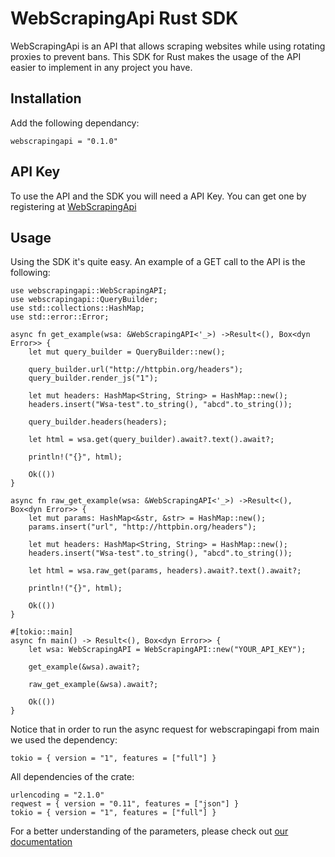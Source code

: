 # WebScrapingApi Rust SDK

WebScrapingApi is an API that allows scraping websites while using rotating proxies to prevent bans. This SDK for Rust makes the usage of the API easier to implement in any project you have.

## Installation

Add the following dependancy:

```
webscrapingapi = "0.1.0"
```

## API Key

To use the API and the SDK you will need a API Key. You can get one by registering at [WebScrapingApi](https://app.webscrapingapi.com/register)

## Usage

Using the SDK it's quite easy.
An example of a GET call to the API is the following:

```
use webscrapingapi::WebScrapingAPI;
use webscrapingapi::QueryBuilder;
use std::collections::HashMap;
use std::error::Error;

async fn get_example(wsa: &WebScrapingAPI<'_>) ->Result<(), Box<dyn Error>> {
    let mut query_builder = QueryBuilder::new();

    query_builder.url("http://httpbin.org/headers");
    query_builder.render_js("1");

    let mut headers: HashMap<String, String> = HashMap::new();
    headers.insert("Wsa-test".to_string(), "abcd".to_string());

    query_builder.headers(headers);

    let html = wsa.get(query_builder).await?.text().await?;

    println!("{}", html);

    Ok(())
}

async fn raw_get_example(wsa: &WebScrapingAPI<'_>) ->Result<(), Box<dyn Error>> {
    let mut params: HashMap<&str, &str> = HashMap::new();
    params.insert("url", "http://httpbin.org/headers");

    let mut headers: HashMap<String, String> = HashMap::new();
    headers.insert("Wsa-test".to_string(), "abcd".to_string());

    let html = wsa.raw_get(params, headers).await?.text().await?;

    println!("{}", html);

    Ok(())
}

#[tokio::main]
async fn main() -> Result<(), Box<dyn Error>> {
    let wsa: WebScrapingAPI = WebScrapingAPI::new("YOUR_API_KEY");

    get_example(&wsa).await?;

    raw_get_example(&wsa).await?;

    Ok(())
}
```

Notice that in order to run the async request for webscrapingapi from main we used the dependency:

```tokio = { version = "1", features = ["full"] }```

All dependencies of the crate:

```
urlencoding = "2.1.0"
reqwest = { version = "0.11", features = ["json"] }
tokio = { version = "1", features = ["full"] }
```

For a better understanding of the parameters, please check out [our documentation](https://app.webscrapingapi.com/documentation/getting-started)